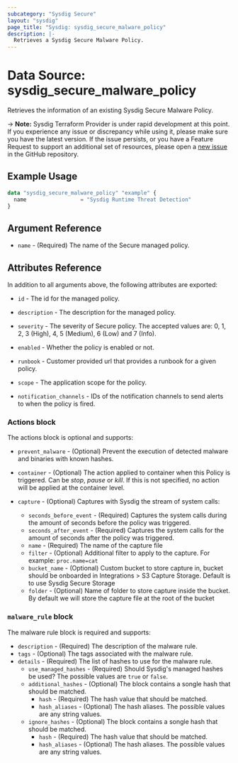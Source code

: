 ```yaml
---
subcategory: "Sysdig Secure"
layout: "sysdig"
page_title: "Sysdig: sysdig_secure_malware_policy"
description: |-
  Retrieves a Sysdig Secure Malware Policy.
---
```


# Data Source: sysdig_secure_malware_policy

Retrieves the information of an existing Sysdig Secure Malware Policy.

-> **Note:** Sysdig Terraform Provider is under rapid development at this point. If you experience any issue or discrepancy while using it, please make sure you have the latest version. If the issue persists, or you have a Feature Request to support an additional set of resources, please open a [new issue](https://github.com/sysdiglabs/terraform-provider-sysdig/issues/new) in the GitHub repository.

## Example Usage

```terraform
data "sysdig_secure_malware_policy" "example" {
  name                 = "Sysdig Runtime Threat Detection"
}
```

## Argument Reference

* `name` - (Required) The name of the Secure managed policy.

## Attributes Reference

In addition to all arguments above, the following attributes are exported:

* `id` - The id for the managed policy.

* `description` - The description for the managed policy.

* `severity` -  The severity of Secure policy. The accepted values
    are: 0, 1, 2, 3 (High), 4, 5 (Medium), 6 (Low) and 7 (Info).

* `enabled` - Whether the policy is enabled or not.

* `runbook` - Customer provided url that provides a runbook for a given policy.

* `scope` - The application scope for the policy.

* `notification_channels` - IDs of the notification channels to send alerts to
    when the policy is fired.

### Actions block

The actions block is optional and supports:

* `prevent_malware` - (Optional) Prevent the execution of detected malware and binaries with known hashes.

* `container` - (Optional) The action applied to container when this Policy is
    triggered. Can be *stop*, *pause* or *kill*. If this is not specified,
    no action will be applied at the container level.

* `capture` - (Optional) Captures with Sysdig the stream of system calls:
    * `seconds_before_event` - (Required) Captures the system calls during the
    amount of seconds before the policy was triggered.
    * `seconds_after_event` - (Required) Captures the system calls for the amount
    of seconds after the policy was triggered.
    * `name` - (Required) The name of the capture file
    * `filter` - (Optional) Additional filter to apply to the capture. For example: `proc.name=cat`
    * `bucket_name` - (Optional) Custom bucket to store capture in, 
    bucket should be onboarded in Integrations > S3 Capture Storage. Default is to use Sysdig Secure Storage 
    * `folder` - (Optional) Name of folder to store capture inside the bucket. 
    By default we will store the capture file at the root of the bucket

### `malware_rule` block

The malware rule block is required and supports:

* `description` - (Required) The description of the malware rule.
* `tags` - (Optional) The tags associated with the malware rule.
* `details` - (Required) The list of hashes to use for the malware rule.
    * `use_managed_hashes` - (Required) Should Sysdig's managed hashes be used? The possible values are `true` or `false`.
    * `additional_hashes` - (Optional) The block contains a songle hash that should be matched.
        * `hash` - (Required) The hash value that should be matched.
        * `hash_aliases` - (Optional) The hash aliases. The possible values are any string values.
    * `ignore_hashes` - (Optional) The block contains a songle hash that should be matched.
        * `hash` - (Required) The hash value that should be matched.
        * `hash_aliases` - (Optional) The hash aliases. The possible values are any string values.

